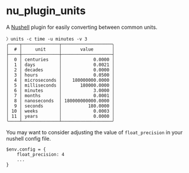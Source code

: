 # nu_plugin_units

A [Nushell](https://www.nushell.sh) plugin for easily converting between common units.

```shell
〉units -c time -u minutes -v 3
╭────┬──────────────┬───────────────────╮
│  # │     unit     │       value       │
├────┼──────────────┼───────────────────┤
│  0 │ centuries    │            0.0000 │
│  1 │ days         │            0.0021 │
│  2 │ decades      │            0.0000 │
│  3 │ hours        │            0.0500 │
│  4 │ microseconds │    180000000.0000 │
│  5 │ milliseconds │       180000.0000 │
│  6 │ minutes      │            3.0000 │
│  7 │ months       │            0.0001 │
│  8 │ nanoseconds  │ 180000000000.0000 │
│  9 │ seconds      │          180.0000 │
│ 10 │ weeks        │            0.0003 │
│ 11 │ years        │            0.0000 │
╰────┴──────────────┴───────────────────╯
```

You may want to consider adjusting the value of `float_precision` in your nushell config file.

```nu
$env.config = {
    float_precision: 4
    ...
}
```
